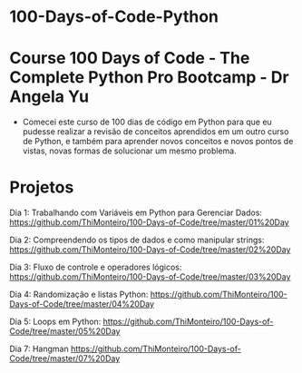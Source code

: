 # 100-Days-of-Code-Python
# Course 100 Days of Code - The Complete Python Pro Bootcamp - Dr Angela Yu

* Comecei este curso de 100 dias de código em Python para que eu pudesse realizar a revisão de conceitos aprendidos em um outro curso de Python, e também para aprender novos conceitos e novos pontos de vistas, novas formas de solucionar um mesmo problema.

# Projetos

Dia 1: Trabalhando com Variáveis em Python para Gerenciar Dados:
https://github.com/ThiMonteiro/100-Days-of-Code/tree/master/01%20Day

Dia 2: Compreendendo os tipos de dados e como manipular strings:
https://github.com/ThiMonteiro/100-Days-of-Code/tree/master/02%20Day

Dia 3: Fluxo de controle e operadores lógicos:
https://github.com/ThiMonteiro/100-Days-of-Code/tree/master/03%20Day

Dia 4: Randomização e listas Python:
https://github.com/ThiMonteiro/100-Days-of-Code/tree/master/04%20Day

Dia 5: Loops em Python:
https://github.com/ThiMonteiro/100-Days-of-Code/tree/master/05%20Day

Dia 7: Hangman
https://github.com/ThiMonteiro/100-Days-of-Code/tree/master/07%20Day

